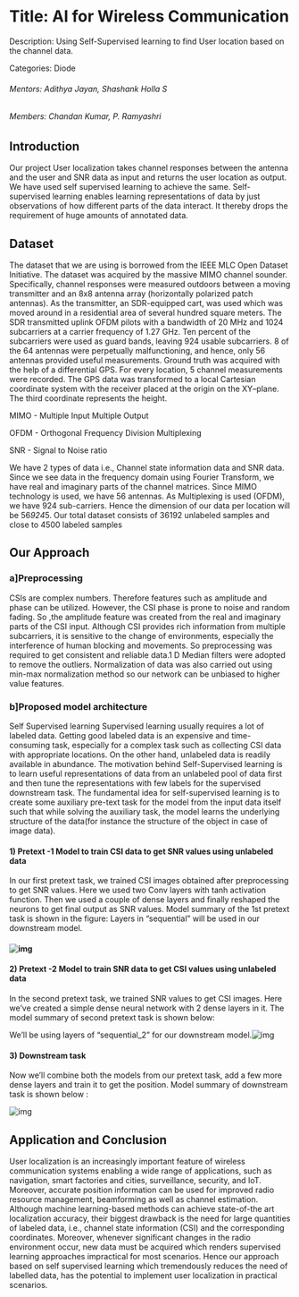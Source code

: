 # Title: AI for Wireless Communication

Description: Using Self-Supervised learning to find User location based on the channel data.

Categories: Diode

###### Mentors: Adithya Jayan, Shashank Holla S

###### Members: Chandan Kumar, P. Ramyashri 

## Introduction

Our project User localization takes channel responses between the antenna and the user and SNR data as input and returns the user location as output. We have used self supervised learning to achieve the same. Self-supervised learning enables learning representations of data by just observations of how different parts of the data interact. It thereby drops the requirement of huge amounts of annotated data.

## Dataset

The dataset that we are using is borrowed from the IEEE MLC Open Dataset Initiative. The dataset was acquired by the massive MIMO channel sounder. Specifically, channel responses were measured outdoors between a moving transmitter and an 8x8 antenna array (horizontally polarized patch antennas). As the transmitter, an SDR-equipped cart, was used which was moved around in a residential area of several hundred square meters. The SDR transmitted uplink OFDM pilots with a bandwidth of 20 MHz and 1024 subcarriers at a carrier frequency of 1.27 GHz. Ten percent of the subcarriers were used as guard bands, leaving 924 usable subcarriers. 8 of the 64 antennas were perpetually malfunctioning, and hence, only 56 antennas provided useful measurements. Ground truth was acquired with the help of a differential GPS. For every location, 5 channel measurements were recorded. The GPS data was transformed to a local Cartesian coordinate system with the receiver placed at the origin on the XY–plane. The third coordinate represents the height.

MIMO - Multiple Input Multiple Output 

OFDM - Orthogonal Frequency Division Multiplexing

 SNR - Signal to Noise ratio

We have 2 types of data i.e., Channel state information data and SNR data. Since we see data in the frequency domain using Fourier Transform, we have real and imaginary parts of the channel matrices. Since MIMO technology is used, we have 56 antennas. As Multiplexing is used (OFDM), we have 924 sub-carriers. Hence the dimension of our data per location will be 56*924*5. 
Our total dataset consists of 36192 unlabeled samples and close to 4500 labeled samples 

## Our Approach

### a]Preprocessing

CSIs are complex numbers. Therefore features such as amplitude and phase can be utilized. However, the CSI phase is prone to noise and random fading. So ,the amplitude feature was created from the real and imaginary parts of the CSI input. Although CSI provides rich information from multiple subcarriers, it is sensitive to the change of environments, especially the interference of human blocking and movements. So preprocessing was required to get consistent and reliable data.1 D Median filters were adopted to remove the outliers. Normalization of data was also carried out using min-max normalization method so our network can be unbiased to higher value features.

### b]Proposed model architecture

Self Supervised learning Supervised learning usually requires a lot of labeled data. Getting good labeled data is an expensive and time-consuming task, especially for a complex task such as collecting CSI data with appropriate locations. On the other hand, unlabeled data is readily available in abundance. The motivation behind Self-Supervised learning is to learn useful representations of data from an unlabeled pool of data first and then tune the representations with few labels for the supervised downstream task. The fundamental idea for self-supervised learning is to create some auxiliary pre-text task for the model from the input data itself such that while solving the auxiliary task, the model learns the underlying structure of the data(for instance the structure of the object in case of image data).

#### 1) Pretext -1 Model to train CSI data to get SNR values using unlabeled data

In our first pretext task, we trained CSI images obtained after preprocessing to get SNR values. Here we used two Conv layers with tanh activation function. Then we used a couple of dense layers and finally reshaped the neurons to get final output as SNR values. Model summary of the 1st pretext task is shown in the figure: Layers in “sequential” will be used in our downstream model. 

#### ![img](https://lh5.googleusercontent.com/NG8vv4xa-U3yXlaLiaz9zyoU6RWclzMS35hP6I0saP4iUvDv8_PRCOfQQHdt6NUr-1S-nDHFoI1rRm5tRCMrTJRKatCJ5JCqnVGWIxYe4Tizjv6RjXqJQ8mLv6dgfqLY7XuqB2Wh)

#### 2) Pretext -2 Model to train SNR data to get CSI values using unlabeled data

In the second pretext task, we trained SNR values to get CSI images. Here we’ve created a simple dense neural network with 2 dense layers in it. The model summary of second pretext task is shown below:

We’ll be using layers of “sequential_2” for our downstream model.![img](https://lh5.googleusercontent.com/uTsfTfRR3v52b_BuPSkzDj1EHYAE9Ba1GavlBnvX_Xc4BWCMmlWqeG5FDT7KolgV7PfiDjU9Euzlk3dbRZ_s5vxvyPL2avx5cw8u8_R1gPnNmYeTTJpjxxmxedIDufsefDjRGbWG)

#### 3) Downstream task

Now we’ll combine both the models from our pretext task, add a few more dense layers and train it to get the position. Model summary of downstream task is shown below :

![img](https://lh5.googleusercontent.com/W-Dzn2k6hCYvtbK5sEcJ2ujoyzx2OIkvvKBX5krQSecCPN-XfBCf-DfWsv0OZCYTfmT_TYmNzZIL7dCPm3iaXhkp4f48_sCNfOq22O27jQjAI6GywBh_9jy9Qn9PiG8RDcsQ7f74)



## Application and Conclusion

User localization is an increasingly important feature of wireless communication systems enabling a wide range of applications, such as navigation, smart factories and cities, surveillance, security, and IoT. Moreover, accurate position information can be used for improved radio resource management, beamforming as well as channel estimation. Although machine learning-based methods can achieve state-of-the art localization accuracy, their biggest drawback is the need for large quantities of labeled data, i.e., channel state information (CSI) and the corresponding coordinates. Moreover, whenever significant changes in the radio environment occur, new data must be acquired which renders supervised learning approaches impractical for most scenarios. Hence our approach based on self supervised learning which tremendously reduces the need of labelled data, has the potential to implement user localization in practical scenarios.
